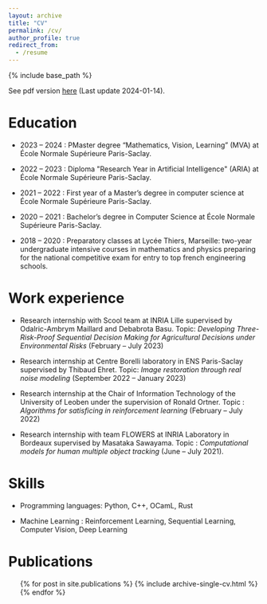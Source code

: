 ```yaml
---
layout: archive
title: "CV"
permalink: /cv/
author_profile: true
redirect_from:
  - /resume
---
```


{% include base_path %}

See pdf version [here](http://Thomick.github.io/files/CV_generic_2024.pdf) (Last update 2024-01-14).

Education
======

* 2023 – 2024 : PMaster degree “Mathematics, Vision, Learning” (MVA) at École Normale Supérieure Paris-Saclay.

* 2022 – 2023 : Diploma "Research Year in Artificial Intelligence" (ARIA) at École Normale Supérieure Paris-Saclay.

* 2021 – 2022 : First year of a Master’s degree in computer science at École Normale Supérieure Paris-Saclay.

* 2020 – 2021 : Bachelor’s degree in Computer Science at École Normale Supérieure Paris-Saclay.

* 2018 – 2020 : Preparatory classes at Lycée Thiers, Marseille: two-year undergraduate intensive courses in mathematics and physics preparing for the national competitive exam for entry to top french engineering schools.

Work experience
======

* Research internship with Scool team at INRIA Lille supervised by Odalric-Ambrym Maillard and Debabrota Basu. Topic: *Developing Three-Risk-Proof Sequential Decision Making for Agricultural Decisions under Environmental Risks* (February – July 2023)

* Research internship at Centre Borelli laboratory in ENS Paris-Saclay supervised by Thibaud Ehret. Topic: *Image restoration through real noise modeling* (September 2022 – January 2023)

* Research internship at the Chair of Information Technology of the University of Leoben under  the supervision of Ronald Ortner. Topic : *Algorithms for satisficing in reinforcement learning* (February – July 2022)

* Research internship with team FLOWERS at INRIA Laboratory in Bordeaux supervised by Masataka Sawayama. Topic : *Computational models for human multiple object tracking* (June – July 2021).
  
Skills
======

* Programming languages: Python, C++, OCamL, Rust

* Machine Learning : Reinforcement Learning, Sequential Learning, Computer Vision, Deep Learning

Publications
======

  <ul>{% for post in site.publications %}
    {% include archive-single-cv.html %}
  {% endfor %}</ul>

